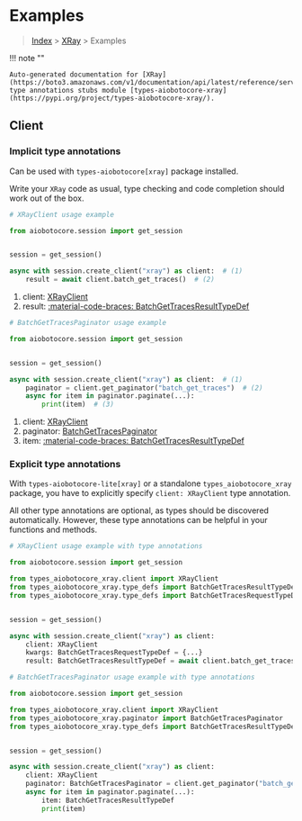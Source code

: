 # Examples

> [Index](../README.md) > [XRay](./README.md) > Examples

!!! note ""

    Auto-generated documentation for [XRay](https://boto3.amazonaws.com/v1/documentation/api/latest/reference/services/xray.html#xray)
    type annotations stubs module [types-aiobotocore-xray](https://pypi.org/project/types-aiobotocore-xray/).

## Client

### Implicit type annotations

Can be used with `types-aiobotocore[xray]` package installed.

Write your `XRay` code as usual,
type checking and code completion should work out of the box.



```python
# XRayClient usage example

from aiobotocore.session import get_session


session = get_session()

async with session.create_client("xray") as client:  # (1)
    result = await client.batch_get_traces()  # (2)
```

1. client: [XRayClient](./client.md)
2. result: [:material-code-braces: BatchGetTracesResultTypeDef](./type_defs.md#batchgettracesresulttypedef) 



```python
# BatchGetTracesPaginator usage example

from aiobotocore.session import get_session


session = get_session()

async with session.create_client("xray") as client:  # (1)
    paginator = client.get_paginator("batch_get_traces")  # (2)
    async for item in paginator.paginate(...):
        print(item)  # (3)
```

1. client: [XRayClient](./client.md)
2. paginator: [BatchGetTracesPaginator](./paginators.md#batchgettracespaginator)
3. item: [:material-code-braces: BatchGetTracesResultTypeDef](./type_defs.md#batchgettracesresulttypedef) 




### Explicit type annotations

With `types-aiobotocore-lite[xray]`
or a standalone `types_aiobotocore_xray` package, you have to explicitly specify
`client: XRayClient` type annotation.

All other type annotations are optional, as types should be discovered automatically.
However, these type annotations can be helpful in your functions and methods.


```python
# XRayClient usage example with type annotations

from aiobotocore.session import get_session

from types_aiobotocore_xray.client import XRayClient
from types_aiobotocore_xray.type_defs import BatchGetTracesResultTypeDef
from types_aiobotocore_xray.type_defs import BatchGetTracesRequestTypeDef


session = get_session()

async with session.create_client("xray") as client:
    client: XRayClient
    kwargs: BatchGetTracesRequestTypeDef = {...}
    result: BatchGetTracesResultTypeDef = await client.batch_get_traces(**kwargs)
```



```python
# BatchGetTracesPaginator usage example with type annotations

from aiobotocore.session import get_session

from types_aiobotocore_xray.client import XRayClient
from types_aiobotocore_xray.paginator import BatchGetTracesPaginator
from types_aiobotocore_xray.type_defs import BatchGetTracesResultTypeDef


session = get_session()

async with session.create_client("xray") as client:
    client: XRayClient
    paginator: BatchGetTracesPaginator = client.get_paginator("batch_get_traces")
    async for item in paginator.paginate(...):
        item: BatchGetTracesResultTypeDef
        print(item)
```


